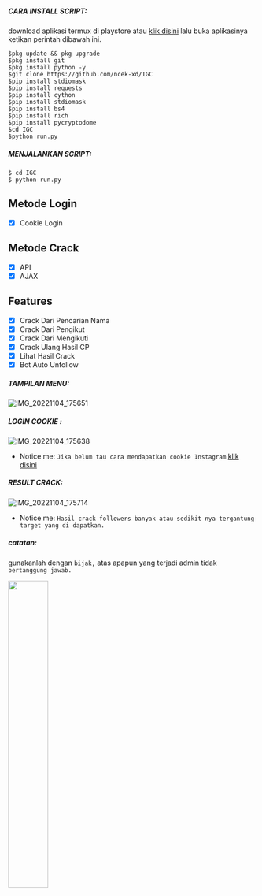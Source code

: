 
<h5 align="left">CARA INSTALL SCRIPT:</h5>

download aplikasi termux di playstore atau <a href="https://f-droid.org/repo/com.termux_118.apk">klik disini</a> lalu buka aplikasinya ketikan perintah dibawah ini.


    $pkg update && pkg upgrade
    $pkg install git
    $pkg install python -y
    $git clone https://github.com/ncek-xd/IGC
    $pip install stdiomask
    $pip install requests
    $pip install cython
    $pip install stdiomask
    $pip install bs4
    $pip install rich
    $pip install pycryptodome
    $cd IGC
    $python run.py


<h5 align="left">MENJALANKAN SCRIPT:</h5>

    $ cd IGC
    $ python run.py
    
## Metode Login
- [x] Cookie Login

## Metode Crack
- [x] API
- [x] AJAX

## Features
- [x] Crack Dari Pencarian Nama 
- [x] Crack Dari Pengikut
- [x] Crack Dari Mengikuti
- [x] Crack Ulang Hasil CP
- [x] Lihat Hasil Crack
- [x] Bot Auto Unfollow
<h5 align="left">TAMPILAN MENU:</h5>

![IMG_20221104_175651](https://raw.githubusercontent.com/ncek-XD/IGC/main/IMG_20221126_162531.jpg)

<h5 align="left">LOGIN COOKIE :</h5>

![IMG_20221104_175638](https://raw.githubusercontent.com/ncek-XD/IGC/main/Screenshot_2022-11-26-16-19-30-789_com.termux.jpg)


- Notice me: ```Jika belum tau cara mendapatkan cookie Instagram``` <a href="https://youtu.be/VrGZdY5L19k">klik disini</a>

<h5 align="left">RESULT CRACK:</h5>

![IMG_20221104_175714](https://raw.githubusercontent.com/ncek-XD/IGC/main/asset/IMG-20230111-WA0029.jpg)

- Notice me: ```Hasil crack followers banyak atau sedikit nya tergantung target yang di dapatkan.```


<h5 align="left">catatan:</h5>

gunakanlah dengan ```bijak,``` atas apapun yang terjadi admin tidak ```bertanggung jawab.```

<a href="https://github.com/ncek-xd">
  <img width="40%" src="https://avatars.githubusercontent.com/u/101446019?s=96&v=4" />
</a>

